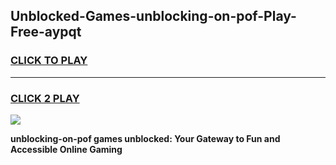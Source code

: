 
## Unblocked-Games-unblocking-on-pof-Play-Free-aypqt
<h3>
<a href="https://premium76.site?title=unblocking-on-pof&ref=18A1">CLICK TO PLAY</a></h3>
<hr>

<h3>
<a href="https://premium76.site?title=unblocking-on-pof&ref=18A1">CLICK 2 PLAY</a>
  
</h3>

<a href="https://premium76.site?title=unblocking-on-pof&ref=18A1"><img src="https://clearcache.store/games.png"></a>


**unblocking-on-pof games unblocked: Your Gateway to Fun and Accessible Online Gaming**

